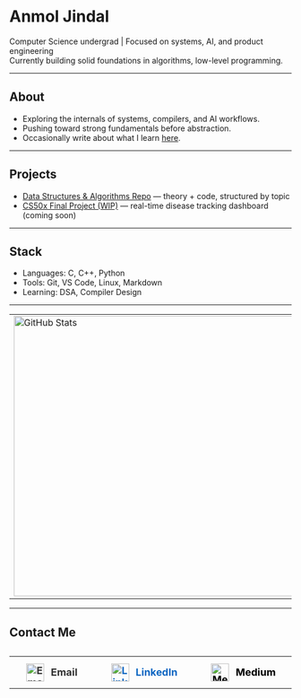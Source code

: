 # Anmol Jindal

Computer Science undergrad | Focused on systems, AI, and product engineering  
Currently building solid foundations in algorithms, low-level programming.

---

## About

- Exploring the internals of systems, compilers, and AI workflows.
- Pushing toward strong fundamentals before abstraction.
- Occasionally write about what I learn [here](https://medium.com/@timelessrecall).

---

## Projects

- [Data Structures & Algorithms Repo](https://github.com/TheTimelessRecall/Data-Structures-Algorithms) — theory + code, structured by topic
- [CS50x Final Project (WIP)](https://github.com/TheTimelessRecall) — real-time disease tracking dashboard (coming soon)

---

## Stack

- Languages: C, C++, Python
- Tools: Git, VS Code, Linux, Markdown
- Learning: DSA, Compiler Design

---



<table>
  <tr>
    <td><img src="https://github-readme-stats.vercel.app/api?username=TheTimelessRecall&show_icons=true&count_private=true&hide_title=true&theme=dark" alt="GitHub Stats" width="500"/></td>
    <td><img src="https://github-readme-streak-stats.herokuapp.com/?user=TheTimelessRecall&theme=dark&hide_border=true" alt="GitHub Streak" width="500"/></td>
  </tr>
</table>


---

## Contact Me

<table align="center" style="width: 100%; max-width: 800px; text-align: center; margin-top: 30px;">
  <tr>
    <td style="padding: 12px 30px;">
      <a href="mailto:timelessrecall@gmail.com" target="_blank" style="text-decoration:none; color:#333; font-weight:700; font-size:18px; display: flex; align-items: center; justify-content: center; gap: 12px;">
        <img src="https://cdn-icons-png.flaticon.com/512/732/732200.png" alt="Email" width="32" height="32" style="vertical-align: middle;"/>
        Email
      </a>
    </td>
    <td style="padding: 12px 30px;">
      <a href="https://www.linkedin.com/in/timelessrecall/" target="_blank" style="text-decoration:none; color:#0A66C2; font-weight:700; font-size:18px; display: flex; align-items: center; justify-content: center; gap: 12px;">
        <img src="https://cdn-icons-png.flaticon.com/512/174/174857.png" alt="LinkedIn" width="32" height="32" style="vertical-align: middle;"/>
        LinkedIn
      </a>
    </td>
    <td style="padding: 12px 30px;">
      <a href="https://medium.com/@timelessrecall" target="_blank" style="text-decoration:none; color:#000000; font-weight:700; font-size:18px; display: flex; align-items: center; justify-content: center; gap: 12px;">
        <img src="https://cdn-icons-png.flaticon.com/512/5968/5968906.png" alt="Medium" width="32" height="32" style="vertical-align: middle;"/>
        Medium
      </a>
    </td>
    <td style="padding: 12px 30px;">
      <a href="https://x.com/TimelessRecall" target="_blank" style="text-decoration:none; color:#000; font-weight:700; font-size:18px; display: flex; align-items: center; justify-content: center; gap: 12px;">
    <img src="https://cdn-icons-png.flaticon.com/512/733/733579.png" alt="Twitter" width="32" height="32" style="vertical-align: middle;"/>
        X
      </a>
    </td>
  </tr>
</table>

